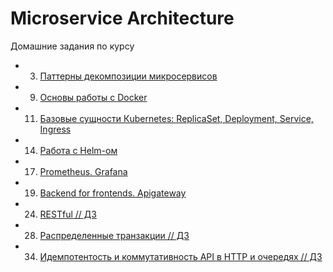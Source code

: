 # Microservice Architecture

Домашние задания по курсу

 - 03. [Паттерны декомпозиции микросервисов](hw01-msa/README.md)

 - 09. [Основы работы с Docker](hw02-docker/README.md)

 - 11. [Базовые сущности Кubernetes: ReplicaSet, Deployment, Service, Ingress](hw03-kube/README.md)

 - 14. [Работа с Helm-ом](hw04-helm/README.md)

 - 17. [Prometheus. Grafana](hw05-prometheus/README.md)

 - 19. [Backend for frontends. Apigateway](hw06-auth/README.md)

 - 24. [RESTful // ДЗ](hw07-restful/README.md)

 - 28. [Распределенные транзакции // ДЗ](hw08-transaction/README.md)

 - 34. [Идемпотентость и коммутативность API в HTTP и очередях // ДЗ](hw09-idempotency/README.md)
 